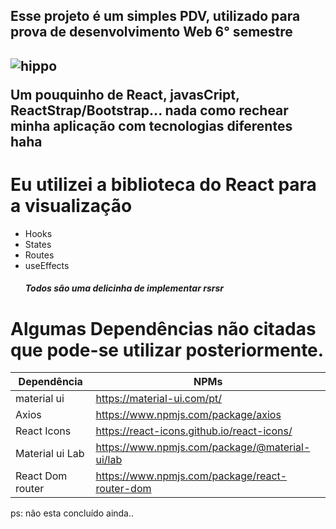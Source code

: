 <h2>Esse projeto é um simples PDV, utilizado para prova de desenvolvimento Web 6° semestre<h2>
  
   ![hippo](https://media.giphy.com/media/1C8bHHJturSx2/giphy.gif)
   
   Um pouquinho de React, javasCript, ReactStrap/Bootstrap... nada como rechear minha aplicação com tecnologias diferentes haha
   
# Eu utilizei a biblioteca do React para a visualização
  - Hooks
  - States
  - Routes
  - useEffects
         <h5>Todos são uma delicinha de implementar rsrsr<h5>

# Algumas Dependências não citadas que pode-se utilizar posteriormente.

| Dependência | NPMs |
| ------ | ------ |
| material ui | https://material-ui.com/pt/ |
| Axios | https://www.npmjs.com/package/axios |
| React Icons |https://react-icons.github.io/react-icons/ |
| Material ui Lab | https://www.npmjs.com/package/@material-ui/lab |
| React Dom router |https://www.npmjs.com/package/react-router-dom |


ps: não esta concluído ainda..
